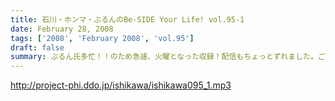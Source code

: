 ```yaml
---
title: 石川・ホンマ・ぶるんのBe-SIDE Your Life! vol.95-1
date: February 28, 2008
tags: ['2008', 'February 2008', 'vol.95']
draft: false
summary: ぶるん氏多忙！！のため急遽、火曜となった収録！配信もちょっとずれました。ご勘弁下さい。めずらしく、石川サン（元ハガキ職人）が「風邪っぴき」であるために鼻声ですが、そこもまたご勘弁下さい。ビーサイは２年目突入中。４０年やれるかな・・・NAMAE
---
```


http://project-phi.ddo.jp/ishikawa/ishikawa095_1.mp3